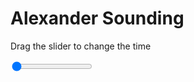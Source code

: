 <h1>Alexander Sounding</h1>
<p>Drag the slider to change the time</p>

<div class="slidecontainer">
<input oninput='setImage(this)' class="slider" type="range" min="0" max="1" value="0" step="1" />
<img id='img'/>
</div>

<script>
var img = document.getElementById('img');
var img_array = ['/assets/images/skwt/skd_alx_wrfout_d01_2020-05-02_12:00:00.png',];
function setImage(obj)
{
        var value = obj.value;
        img.src = img_array[value];

}
</script>
